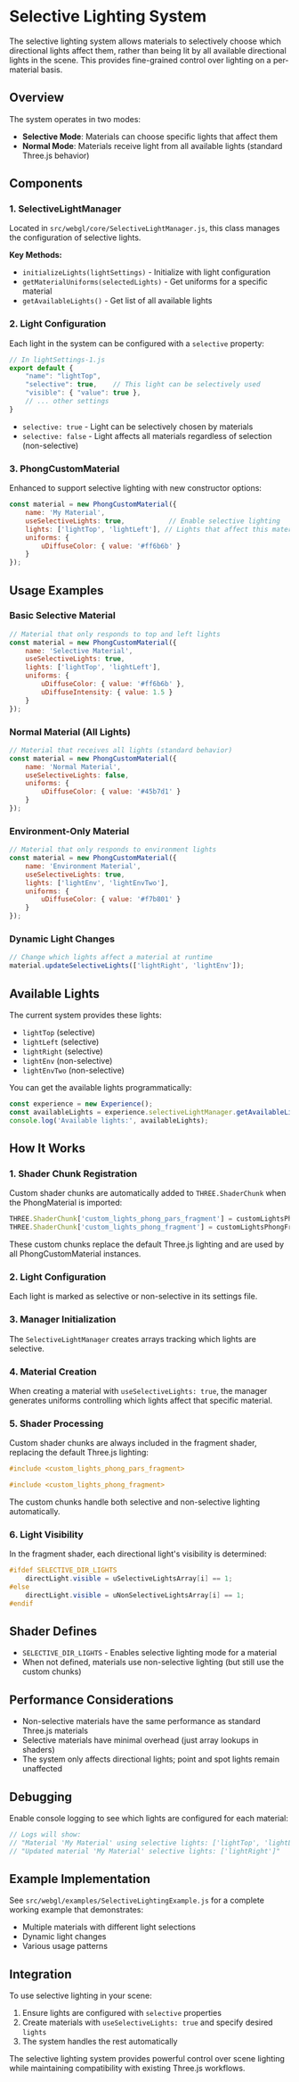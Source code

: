 # Selective Lighting System

The selective lighting system allows materials to selectively choose which directional lights affect them, rather than being lit by all available directional lights in the scene. This provides fine-grained control over lighting on a per-material basis.

## Overview

The system operates in two modes:
- **Selective Mode**: Materials can choose specific lights that affect them
- **Normal Mode**: Materials receive light from all available lights (standard Three.js behavior)

## Components

### 1. SelectiveLightManager

Located in `src/webgl/core/SelectiveLightManager.js`, this class manages the configuration of selective lights.

**Key Methods:**
- `initializeLights(lightSettings)` - Initialize with light configuration
- `getMaterialUniforms(selectedLights)` - Get uniforms for a specific material
- `getAvailableLights()` - Get list of all available lights

### 2. Light Configuration

Each light in the system can be configured with a `selective` property:

```javascript
// In lightSettings-1.js
export default {
    "name": "lightTop",
    "selective": true,    // This light can be selectively used
    "visible": { "value": true },
    // ... other settings
}
```

- `selective: true` - Light can be selectively chosen by materials
- `selective: false` - Light affects all materials regardless of selection (non-selective)

### 3. PhongCustomMaterial

Enhanced to support selective lighting with new constructor options:

```javascript
const material = new PhongCustomMaterial({
    name: 'My Material',
    useSelectiveLights: true,           // Enable selective lighting
    lights: ['lightTop', 'lightLeft'], // Lights that affect this material
    uniforms: {
        uDiffuseColor: { value: '#ff6b6b' }
    }
});
```

## Usage Examples

### Basic Selective Material

```javascript
// Material that only responds to top and left lights
const material = new PhongCustomMaterial({
    name: 'Selective Material',
    useSelectiveLights: true,
    lights: ['lightTop', 'lightLeft'],
    uniforms: {
        uDiffuseColor: { value: '#ff6b6b' },
        uDiffuseIntensity: { value: 1.5 }
    }
});
```

### Normal Material (All Lights)

```javascript
// Material that receives all lights (standard behavior)
const material = new PhongCustomMaterial({
    name: 'Normal Material',
    useSelectiveLights: false,
    uniforms: {
        uDiffuseColor: { value: '#45b7d1' }
    }
});
```

### Environment-Only Material

```javascript
// Material that only responds to environment lights
const material = new PhongCustomMaterial({
    name: 'Environment Material',
    useSelectiveLights: true,
    lights: ['lightEnv', 'lightEnvTwo'],
    uniforms: {
        uDiffuseColor: { value: '#f7b801' }
    }
});
```

### Dynamic Light Changes

```javascript
// Change which lights affect a material at runtime
material.updateSelectiveLights(['lightRight', 'lightEnv']);
```

## Available Lights

The current system provides these lights:
- `lightTop` (selective)
- `lightLeft` (selective)
- `lightRight` (selective)
- `lightEnv` (non-selective)
- `lightEnvTwo` (non-selective)

You can get the available lights programmatically:

```javascript
const experience = new Experience();
const availableLights = experience.selectiveLightManager.getAvailableLights();
console.log('Available lights:', availableLights);
```

## How It Works

### 1. Shader Chunk Registration
Custom shader chunks are automatically added to `THREE.ShaderChunk` when the PhongMaterial is imported:
```javascript
THREE.ShaderChunk['custom_lights_phong_pars_fragment'] = customLightsPhongParsFragment;
THREE.ShaderChunk['custom_lights_phong_fragment'] = customLightsPhongFragment;
```

These custom chunks replace the default Three.js lighting and are used by all PhongCustomMaterial instances.

### 2. Light Configuration
Each light is marked as selective or non-selective in its settings file.

### 3. Manager Initialization
The `SelectiveLightManager` creates arrays tracking which lights are selective.

### 4. Material Creation
When creating a material with `useSelectiveLights: true`, the manager generates uniforms controlling which lights affect that specific material.

### 5. Shader Processing
Custom shader chunks are always included in the fragment shader, replacing the default Three.js lighting:

```glsl
#include <custom_lights_phong_pars_fragment>
```

```glsl
#include <custom_lights_phong_fragment>
```

The custom chunks handle both selective and non-selective lighting automatically.

### 6. Light Visibility
In the fragment shader, each directional light's visibility is determined:

```glsl
#ifdef SELECTIVE_DIR_LIGHTS
    directLight.visible = uSelectiveLightsArray[i] == 1;
#else
    directLight.visible = uNonSelectiveLightsArray[i] == 1;
#endif
```

## Shader Defines

- `SELECTIVE_DIR_LIGHTS` - Enables selective lighting mode for a material
- When not defined, materials use non-selective lighting (but still use the custom chunks)

## Performance Considerations

- Non-selective materials have the same performance as standard Three.js materials
- Selective materials have minimal overhead (just array lookups in shaders)
- The system only affects directional lights; point and spot lights remain unaffected

## Debugging

Enable console logging to see which lights are configured for each material:

```javascript
// Logs will show:
// "Material 'My Material' using selective lights: ['lightTop', 'lightLeft']"
// "Updated material 'My Material' selective lights: ['lightRight']"
```

## Example Implementation

See `src/webgl/examples/SelectiveLightingExample.js` for a complete working example that demonstrates:
- Multiple materials with different light selections
- Dynamic light changes
- Various usage patterns

## Integration

To use selective lighting in your scene:

1. Ensure lights are configured with `selective` properties
2. Create materials with `useSelectiveLights: true` and specify desired `lights`
3. The system handles the rest automatically

The selective lighting system provides powerful control over scene lighting while maintaining compatibility with existing Three.js workflows. 
